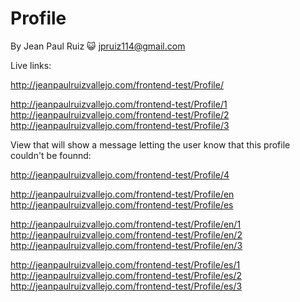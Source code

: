 # Profile

By Jean Paul Ruiz :smiley_cat: <jpruiz114@gmail.com>

Live links:

http://jeanpaulruizvallejo.com/frontend-test/Profile/

http://jeanpaulruizvallejo.com/frontend-test/Profile/1
http://jeanpaulruizvallejo.com/frontend-test/Profile/2
http://jeanpaulruizvallejo.com/frontend-test/Profile/3

View that will show a message letting the user know that this profile couldn't be founnd:

http://jeanpaulruizvallejo.com/frontend-test/Profile/4

http://jeanpaulruizvallejo.com/frontend-test/Profile/en
http://jeanpaulruizvallejo.com/frontend-test/Profile/es

http://jeanpaulruizvallejo.com/frontend-test/Profile/en/1
http://jeanpaulruizvallejo.com/frontend-test/Profile/en/2
http://jeanpaulruizvallejo.com/frontend-test/Profile/en/3

http://jeanpaulruizvallejo.com/frontend-test/Profile/es/1
http://jeanpaulruizvallejo.com/frontend-test/Profile/es/2
http://jeanpaulruizvallejo.com/frontend-test/Profile/es/3

